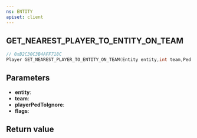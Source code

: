 ```yaml
---
ns: ENTITY
apiset: client
---
```

## GET_NEAREST_PLAYER_TO_ENTITY_ON_TEAM

```c
// 0xB2C30C3B4AFF718C
Player GET_NEAREST_PLAYER_TO_ENTITY_ON_TEAM(Entity entity,int team,Ped playerPedToIgnore,int flags);
```


## Parameters
* **entity**:
* **team**:
* **playerPedToIgnore**:
* **flags**:

## Return value

